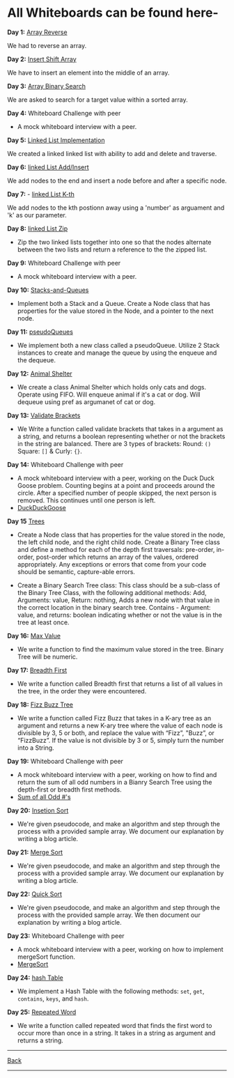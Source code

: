 # All Whiteboards can be found here-

**Day 1:** [Array Reverse](array-reverse.png)

We had to reverse an array.

**Day 2:** [Insert Shift Array](insert-shift-array.png)

We have to insert an element into the middle of an array.

**Day 3:** [Array Binary Search](array-binary-search.png)

We are asked to search for a target value within a sorted array.

**Day 4:** Whiteboard Challenge with peer

- A mock whiteboard interview with a peer.

**Day 5:** [Linked List Implementation](Linked-lists.png)

We created a linked linked list with ability to add and delete and traverse.

**Day 6:** [linked List Add/Insert](Linked-lists.png)

We add nodes to the end and insert a node before and after a specific node.

**Day 7:** - [linked List K-th](linked-list-kth.png)

We add nodes to the kth postionn away using a 'number' as arguament and 'k' as our parameter.

**Day 8:** [linked List Zip](challenges/LL-Zip/linked-list-zip.js)

- Zip the two linked lists together into one so that the nodes alternate between the two lists and return a reference to the the zipped list.

**Day 9:** Whiteboard Challenge with peer

- A mock whiteboard interview with a peer.

**Day 10:** [Stacks-and-Queues](Data-Structures/stacksAndQueues/stacks-and-queues.js)

- Implement both a Stack and a Queue. Create a Node class that has properties for the value stored in the Node, and a pointer to the next node.

**Day 11:** [pseudoQueues](challenges/pseudoQueue/pseudoQueue.js)

- We implement both a new class called a pseudoQueue. Utilize 2 Stack instances to create and manage the queue by using the enqueue and the dequeue.

**Day 12:** [Animal Shelter](assets/AnimalShelter.png)

- We create a class Animal Shelter which holds only cats and dogs. Operate using FIFO. Will enqueue animal if it's a cat or dog. Will dequeue using pref as argumanet of cat or dog.

**Day 13:** [Validate Brackets](challenges/ValidateBrackets/validateBrackets.js)

- We Write a function called validate brackets that takes in a argument as a string, and returns a boolean representing whether or not the brackets in the string are balanced. There are 3 types of brackets: Round: `()` Square: `[]` & Curly: `{}`.

**Day 14:** Whiteboard Challenge with peer

- A mock whiteboard interview with a peer, working on the Duck Duck Goose problem. Counting begins at a point and proceeds around the circle. After a specified number of people skipped, the next person is removed. This continues until one person is left.
- [DuckDuckGoose](assets/code-challenge14.png)

**Day 15** [Trees](assets/tree.png)

- Create a Node class that has properties for the value stored in the node, the left child node, and the right child node. Create a Binary Tree class and define a method for each of the depth first traversals: pre-order, in-order,
post-order which returns an array of the values, ordered appropriately. Any exceptions or errors that come from your code should be semantic, capture-able errors.

- Create a Binary Search Tree class: This class should be a sub-class of the Binary Tree Class, with the following additional methods: Add, Arguments: value, Return: nothing, Adds a new node with that value in the correct location in the binary search tree. Contains - Argument: value, and returns: boolean indicating whether or not the value is in the tree at least once.

**Day 16:** [Max Value](assets/MaxValue.png)

- We write a function to find the maximum value stored in the tree. Binary Tree will be numeric.

**Day 17:** [Breadth First](assets/breadth-first.png)

- We write a function called Breadth first that returns a list of all values in the tree, in the order they were encountered.

**Day 18:** [Fizz Buzz Tree](assets/fizz-buzz.png)

- We write a function called Fizz Buzz that takes in a K-ary tree as an argument and returns a new K-ary tree where the value of each node is divisible by 3, 5 or both, and replace the value with “Fizz”, "Buzz”, or “FizzBuzz”. If the value is not divisible by 3 or 5, simply turn the number into a String.

**Day 19:** Whiteboard Challenge with peer

- A mock whiteboard interview with a peer, working on how to find and return the sum of all odd numbers in a Bianry Search Tree using the depth-first or breadth first methods.
- [Sum of all Odd #'s](assets/code-challenge-19.png)

**Day 20:** [Insetion Sort](../javascript/assets/insertionSort/InsertionSort.png)

- We're given pseudocode, and make an algorithm and step through the process with a provided sample array. We document our explanation by writing a blog article.

**Day 21:** [Merge Sort](../javascript/assets/mergeSort/mergeSort.png)

- We're given pseudocode, and make an algorithm and step through the process with a provided sample array. We document our explanation by writing a blog article.

**Day 22:** [Quick Sort](../javascript/assets/quickSort/QuickSort.png)

- We're given pseudocode, and make an algorithm and step through the process with the provided sample array. We then document our explanation by writing a blog article.

**Day 23:** Whiteboard Challenge with peer

- A mock whiteboard interview with a peer, working on how to implement mergeSort function.
- [MergeSort](/assets/Wtbrd.challenge-23.png)

**Day 24:** [hash Table](../javascript/assets/hashtable.png)

- We implement a Hash Table with the following methods: `set`, `get`, `contains`, `keys`, and `hash`.

**Day 25:** [Repeated Word](../assets/Repeated-word.png)

- We write a function called repeated word that finds the first word to occur more than once in a string. It takes in a string as argument and returns a string.

---
[Back](/README.md)

---
